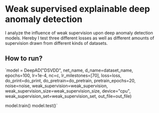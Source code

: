# Weak supervised explainable deep anomaly detection

I analyze the influence of weak supervision upon deep anomaly detection models. Hereby I test three different losses as well as different amounts of supervision drawn from different kinds of datasets.


## How to run?
`model = DeepAD("DSVDD", net_name, d_name=dataset_name, epochs=100, lr=1e-4, nc=c, lr_milestones=[70], loss=loss, 
                do_print=do_print, do_pretrain=do_pretrain, pretrain_epochs=20, noise=noise, weak_supervision=weak_supervision, 
                weak_supervision_size=weak_supervision_size, device="cpu", weak_supervision_set=weak_supervision_set, out_file=out_file)
                
model.train()
model.test()`





